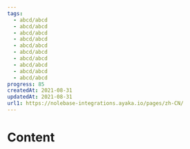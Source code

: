 ```yaml
---
tags:
  - abcd/abcd
  - abcd/abcd
  - abcd/abcd
  - abcd/abcd
  - abcd/abcd
  - abcd/abcd
  - abcd/abcd
  - abcd/abcd
  - abcd/abcd
  - abcd/abcd
progress: 85
createdAt: 2021-08-31
updatedAt: 2021-08-31
url1: https://nolebase-integrations.ayaka.io/pages/zh-CN/
---
```


# Content
